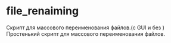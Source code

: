 # file_renaiming
Скрипт для массового переименования файлов.(с GUI и без )
Простенький скрипт для массового переименования файлов.
